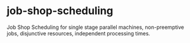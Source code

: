 # job-shop-scheduling
Job Shop Scheduling for single stage parallel machines, non-preemptive jobs, disjunctive resources, independent processing times.
